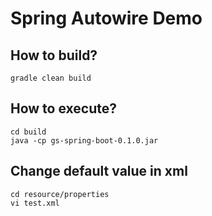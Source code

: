 # Spring Autowire Demo

## How to build?

```
gradle clean build
```

## How to execute?

```
cd build
java -cp gs-spring-boot-0.1.0.jar
```


## Change default value in xml

```
cd resource/properties
vi test.xml
```